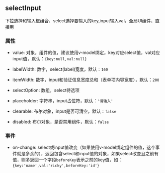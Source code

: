 ## selectInput

下拉选择和输入框组合，select选择要输入的key,input输入val，全局UI组件，直接用

### 属性

- value: 对象，组件的值，建议使用v-model绑定，key对应select值，val对应input值，默认：`{key:null,val:null}`

- labelWidth: 数字，select(label)宽度，默认：`160`

- itemWidth: 数字，input和验证信息宽度总和（表单项内容宽度），默认：`200`

- selectOption: 数组，select待选项

- placeholder: 字符串，input占位符，默认：`'请输入'`

- clearable: 布尔对象，input是否可清空，默认：`false`

- disabled: 布尔对象，是否禁用组件，默认：`false`

### 事件

- on-change: select或input值改变（如果使用v-model绑定组件的值，这个事件就是多余的），返回包含select和input值的对象，如果select改变且之前有值，则多返回一个字段`beforeKey`表示之前的key值，如：`{key:'name',val:'ricky',beforeKey:'id'}`
